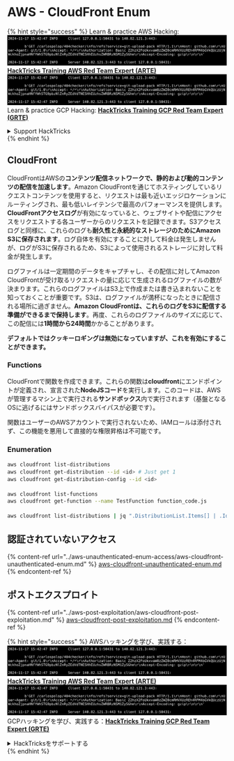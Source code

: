 # AWS - CloudFront Enum

{% hint style="success" %}
Learn & practice AWS Hacking:<img src="../../../.gitbook/assets/image (1).png" alt="" data-size="line">[**HackTricks Training AWS Red Team Expert (ARTE)**](https://training.hacktricks.xyz/courses/arte)<img src="../../../.gitbook/assets/image (1).png" alt="" data-size="line">\
Learn & practice GCP Hacking: <img src="../../../.gitbook/assets/image (2).png" alt="" data-size="line">[**HackTricks Training GCP Red Team Expert (GRTE)**<img src="../../../.gitbook/assets/image (2).png" alt="" data-size="line">](https://training.hacktricks.xyz/courses/grte)

<details>

<summary>Support HackTricks</summary>

* Check the [**subscription plans**](https://github.com/sponsors/carlospolop)!
* **Join the** 💬 [**Discord group**](https://discord.gg/hRep4RUj7f) or the [**telegram group**](https://t.me/peass) or **follow** us on **Twitter** 🐦 [**@hacktricks\_live**](https://twitter.com/hacktricks\_live)**.**
* **Share hacking tricks by submitting PRs to the** [**HackTricks**](https://github.com/carlospolop/hacktricks) and [**HackTricks Cloud**](https://github.com/carlospolop/hacktricks-cloud) github repos.

</details>
{% endhint %}

## CloudFront

CloudFrontはAWSの**コンテンツ配信ネットワークで、静的および動的コンテンツの配信を加速します**。Amazon CloudFrontを通じてホスティングしているリクエストコンテンツを使用すると、リクエストは最も近いエッジロケーションにルーティングされ、最も低いレイテンシで最高のパフォーマンスを提供します。**CloudFrontアクセスログ**が有効になっていると、ウェブサイトや配信にアクセスをリクエストする各ユーザーからのリクエストを記録できます。S3アクセスログと同様に、これらのログも**耐久性と永続的なストレージのためにAmazon S3に保存されます**。ログ自体を有効にすることに対して料金は発生しませんが、ログがS3に保存されるため、S3によって使用されるストレージに対して料金が発生します。

ログファイルは一定期間のデータをキャプチャし、その配信に対してAmazon CloudFrontが受け取るリクエストの量に応じて生成されるログファイルの数が決まります。これらのログファイルはS3上で作成または書き込まれないことを知っておくことが重要です。S3は、ログファイルが満杯になったときに配信される場所に過ぎません。**Amazon CloudFrontは、これらのログをS3に配信する準備ができるまで保持します**。再度、これらのログファイルのサイズに応じて、この配信には**1時間から24時間**かかることがあります。

**デフォルトではクッキーロギングは無効になっていますが、これを有効にすることができます。**

### Functions

CloudFrontで関数を作成できます。これらの関数は**cloudfront**にエンドポイントが定義され、宣言された**NodeJSコード**を実行します。このコードは、AWSが管理するマシン上で実行される**サンドボックス**内で実行されます（基盤となるOSに逃げるにはサンドボックスバイパスが必要です）。

関数はユーザーのAWSアカウントで実行されないため、IAMロールは添付されず、この機能を悪用して直接的な権限昇格は不可能です。

### Enumeration
```bash
aws cloudfront list-distributions
aws cloudfront get-distribution --id <id> # Just get 1
aws cloudfront get-distribution-config --id <id>

aws cloudfront list-functions
aws cloudfront get-function --name TestFunction function_code.js

aws cloudfront list-distributions | jq ".DistributionList.Items[] | .Id, .Origins.Items[].Id, .Origins.Items[].DomainName, .AliasICPRecordals[].CNAME"
```
## 認証されていないアクセス

{% content-ref url="../aws-unauthenticated-enum-access/aws-cloudfront-unauthenticated-enum.md" %}
[aws-cloudfront-unauthenticated-enum.md](../aws-unauthenticated-enum-access/aws-cloudfront-unauthenticated-enum.md)
{% endcontent-ref %}

## ポストエクスプロイト

{% content-ref url="../aws-post-exploitation/aws-cloudfront-post-exploitation.md" %}
[aws-cloudfront-post-exploitation.md](../aws-post-exploitation/aws-cloudfront-post-exploitation.md)
{% endcontent-ref %}

{% hint style="success" %}
AWSハッキングを学び、実践する：<img src="../../../.gitbook/assets/image (1).png" alt="" data-size="line">[**HackTricks Training AWS Red Team Expert (ARTE)**](https://training.hacktricks.xyz/courses/arte)<img src="../../../.gitbook/assets/image (1).png" alt="" data-size="line">\
GCPハッキングを学び、実践する：<img src="../../../.gitbook/assets/image (2).png" alt="" data-size="line">[**HackTricks Training GCP Red Team Expert (GRTE)**<img src="../../../.gitbook/assets/image (2).png" alt="" data-size="line">](https://training.hacktricks.xyz/courses/grte)

<details>

<summary>HackTricksをサポートする</summary>

* [**サブスクリプションプラン**](https://github.com/sponsors/carlospolop)を確認してください！
* **💬 [**Discordグループ**](https://discord.gg/hRep4RUj7f)または[**Telegramグループ**](https://t.me/peass)に参加するか、**Twitter** 🐦 [**@hacktricks\_live**](https://twitter.com/hacktricks\_live)**をフォローしてください。**
* **[**HackTricks**](https://github.com/carlospolop/hacktricks)および[**HackTricks Cloud**](https://github.com/carlospolop/hacktricks-cloud)のGitHubリポジトリにPRを提出してハッキングトリックを共有してください。**

</details>
{% endhint %}
